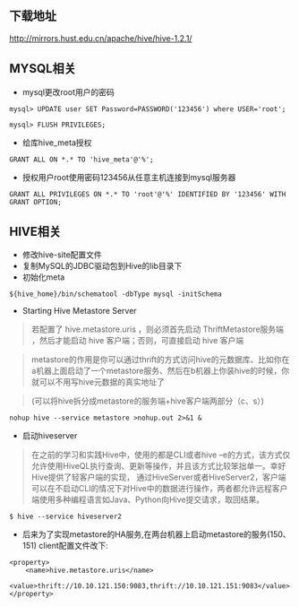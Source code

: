 ## 下载地址
http://mirrors.hust.edu.cn/apache/hive/hive-1.2.1/

## MYSQL相关
* mysql更改root用户的密码
```
mysql> UPDATE user SET Password=PASSWORD('123456') where USER='root';
```
```
mysql> FLUSH PRIVILEGES;
```
* 给库hive_meta授权
```
GRANT ALL ON *.* TO 'hive_meta'@'%';
```
* 授权用户root使用密码123456从任意主机连接到mysql服务器
```
GRANT ALL PRIVILEGES ON *.* TO 'root'@'%' IDENTIFIED BY '123456' WITH GRANT OPTION;
```

## HIVE相关
* 修改hive-site配置文件
* 复制MySQL的JDBC驱动包到Hive的lib目录下
* 初始化meta
```
${hive_home}/bin/schematool -dbType mysql -initSchema
```

* Starting Hive Metastore Server
> 若配置了 hive.metastore.uris ，则必须首先启动 ThriftMetastore服务端 ，然后才能启动 hive 客户端；否则，可直接启动 hive 客户端

>metastore的作用是你可以通过thrift的方式访问hive的元数据库、比如你在a机器上面启动了一个metastore服务、然后在b机器上你装hive的时候，你就可以不用写hive元数据的真实地址了

>(可以将hive拆分成metastore的服务端+hive客户端两部分（c、s）)

```
nohup hive --service metastore >nohup.out 2>&1 &
```
* 启动hiveserver
>在之前的学习和实践Hive中，使用的都是CLI或者hive –e的方式，该方式仅允许使用HiveQL执行查询、更新等操作，并且该方式比较笨拙单一。幸好Hive提供了轻客户端的实现，
通过HiveServer或者HiveServer2，客户端可以在不启动CLI的情况下对Hive中的数据进行操作，两者都允许远程客户端使用多种编程语言如Java、Python向Hive提交请求，取回结果。

```
$ hive --service hiveserver2
```

* 后来为了实现metastore的HA服务,在两台机器上启动metastore的服务(150、151)
client配置文件改下:
```
<property>
	<name>hive.metastore.uris</name>
	<value>thrift://10.10.121.150:9083,thrift://10.10.121.151:9083</value>
</property>
```